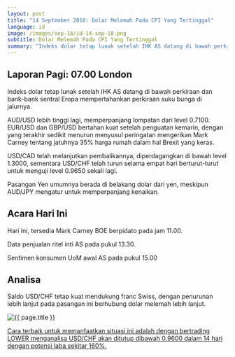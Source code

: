 ```yaml
---
layout: post
title: "14 September 2018: Dolar Melemah Pada CPI Yang Tertinggal"
language: id
image: /images/sep-18/id-14-sep-18.png
subtitle: Dolar Melemah Pada CPI Yang Tertinggal
summary: "Indeks dolar tetap lunak setelah IHK AS datang di bawah perkiraan dan bank-bank sentral Eropa mempertahankan perkiraan suku bunga di jalurnya"
---
```

## Laporan Pagi: 07.00 London

Indeks dolar tetap lunak setelah IHK AS datang di bawah perkiraan dan bank-bank sentral Eropa mempertahankan perkiraan suku bunga di jalurnya.

AUD/USD lebih tinggi lagi, memperpanjang lompatan dari level 0.7100. EUR/USD dan GBP/USD bertahan kuat setelah penguatan kemarin, dengan yang terakhir sedikit menurun menyusul peringatan mengerikan Mark Carney tentang jatuhnya 35% harga rumah dalam hal Brexit yang keras.

USD/CAD telah melanjutkan pembalikannya, diperdagangkan di bawah level 1.3000, sementara USD/CHF telah turun selama empat hari berturut-turut untuk menguji level 0.9650 sekali lagi.

Pasangan Yen umumnya berada di belakang dolar dari yen, meskipun AUD/JPY mengatur untuk memperpanjang kenaikan.

## Acara Hari Ini

Hari ini, tersedia Mark Carney BOE berpidato pada jam 11.00.

Data penjualan ritel inti AS pada pukul 13.30.

Sentimen konsumen UoM awal AS pada pukul 15.00

## Analisa

Saldo USD/CHF tetap kuat mendukung franc Swiss, dengan penurunan lebih lanjut pada pasangan ini berhubung dolar melemah lebih lanjut.

<img src="{{ site.url }}/images/sep-18/id-14-sep-18.png" alt="{{ page.title }}" title="{{ page.title }}">

<a href="%LINK%%currency=USD&market=forex&underlying=frxUSDCHF&formname=higherlower&duration_amount=14&duration_units=d&amount=10&amount_type=stake&expiry_type=duration&barrier=0.96" target="_blank" rel="noopener noreferrer nofollow">Cara terbaik untuk memanfaatkan situasi ini adalah dengan bertrading LOWER menganalisa USD/CHF akan ditutup dibawah 0.9600 dalam 14 hari dengan potensi laba sekitar 160%.</a>
